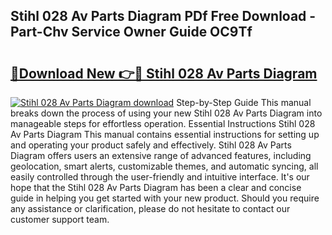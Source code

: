 ## Stihl 028 Av Parts Diagram PDf Free Download - Part-Chv Service Owner Guide OC9Tf

# <h2><a href="http://dfifcv.blite.top/?on=Stihl+028+Av+Parts+Diagram">🔗Download New 👉🔴 Stihl 028 Av Parts Diagram</a></h2>

[![Stihl 028 Av Parts Diagram download](https://i.imgur.com/lujVjoI.png)](http://dfifcv.blite.top/?on=Stihl+028+Av+Parts+Diagram)
Step-by-Step Guide This manual breaks down the process of using your new Stihl 028 Av Parts Diagram into manageable steps for effortless operation. Essential Instructions Stihl 028 Av Parts Diagram This manual contains essential instructions for setting up and operating your product safely and effectively. Stihl 028 Av Parts Diagram offers users an extensive range of advanced features, including geolocation, smart alerts, customizable themes, and automatic syncing, all easily controlled through the user-friendly and intuitive interface. It's our hope that the Stihl 028 Av Parts Diagram has been a clear and concise guide in helping you get started with your new product. Should you require any assistance or clarification, please do not hesitate to contact our customer support team.
